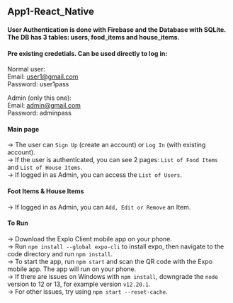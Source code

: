 ## App1-React_Native

#### User Authentication is done with Firebase and the Database with SQLite. The DB has 3 tables: users, food_items and house_items.

#### Pre existing credetials. Can be used directly to log in:

Normal user: <br />
Email: user1@gmail.com <br />
Password: user1pass

Admin (only this one): <br />
Email: admin@gmail.com<br />
Password: adminpass

#### Main page <br />
-> The user can `Sign Up` (create an account) or `Log In` (with existing account). <br />
-> If the user is authenticated, you can see 2 pages: `List of Food Items` and `List of House Items`. <br />
-> If logged in as Admin, you can access the `List of Users`. <br />

#### Foot Items & House Items <br />
-> If logged in as Admin, you can `Add, Edit or Remove` an Item. 

#### To Run <br />
-> Download the Explo Client mobile app on your phone. <br />
-> Run `npm install --global expo-cli` to install expo, then navigate to the code directory and run `npm install`. <br />
-> To start the app, run `npm start` and scan the QR code with the Expo mobile app. The app will run on your phone. <br />
-> If there are issues on Windows with `npm install`, downgrade the `node` version to 12 or 13, for example version `v12.20.1`. <br />
-> For other issues, try using `npm start --reset-cache`. <br />

